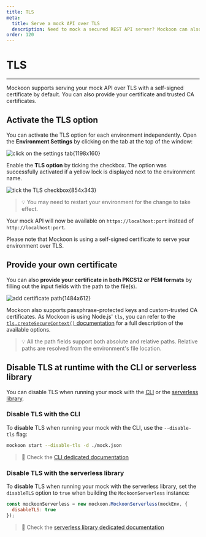 ```yaml
---
title: TLS
meta:
  title: Serve a mock API over TLS
  description: Need to mock a secured REST API server? Mockoon can also do this by serving over TLS with a self-signed certificate
order: 120
---
```


# TLS

---

Mockoon supports serving your mock API over TLS with a self-signed certificate by default. You can also provide your certificate and trusted CA certificates.

## Activate the TLS option

You can activate the TLS option for each environment independently. Open the **Environment Settings** by clicking on the tab at the top of the window:

![click on the settings tab{1198x160}](docs-img:open-environment-settings.png)

Enable the **TLS option** by ticking the checkbox. The option was successfully activated if a yellow lock is displayed next to the environment name.

![tick the TLS checkbox{854x343}](docs-img:enable-tls.png)

> 💡 You may need to restart your environment for the change to take effect.

Your mock API will now be available on `https://localhost:port` instead of `http://localhost:port`.

Please note that Mockoon is using a self-signed certificate to serve your environment over TLS.

## Provide your own certificate

You can also **provide your certificate in both PKCS12 or PEM formats** by filling out the input fields with the path to the file(s).

![add certificate path{1484x612}](docs-img:enable-tls-custom-certificate.png)

Mockoon also supports passphrase-protected keys and custom-trusted CA certificates. As Mockoon is using Node.js' `tls`, you can refer to the [`tls.createSecureContext()` documentation](https://nodejs.org/dist/latest-v20.x/docs/api/tls.html#tlscreatesecurecontextoptions) for a full description of the available options.

> 💡 All the path fields support both absolute and relative paths. Relative paths are resolved from the environment's file location.

## Disable TLS at runtime with the CLI or serverless library

You can disable TLS when running your mock with the [CLI](/cli/) or the [serverless library](/serverless/).

### Disable TLS with the CLI

To **disable** TLS when running your mock with the CLI, use the `--disable-tls` flag:

```bash
mockoon start --disable-tls -d ./mock.json
```

> 📘 Check the [CLI dedicated documentation](https://github.com/mockoon/mockoon/tree/main/packages/cli#readme)

### Disable TLS with the serverless library

To **disable** TLS when running your mock with the serverless library, set the `disableTLS` option to `true` when building the `MockoonServerless` instance:

```javascript
const mockoonServerless = new mockoon.MockoonServerless(mockEnv, {
  disableTLS: true
});
```

> 📘 Check the [serverless library dedicated documentation](https://github.com/mockoon/mockoon/tree/main/packages/serverless#readme)
